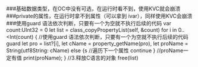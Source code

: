 ###基础数据类型，在OC中没有可选，在运行时看不到，使用KVC就会崩溃
###private的属性，在运行时拿不到属性（可以拿到 ivar），同样使用KVC会崩溃
###使用guard 语法依次判断，只要有一个为空就不执行后续的代码
</code>
var count:UInt32 = 0
let list = class_copyPropertyList(self, &count)
for i in 0..<Int(count) {
//使用guard 语法依次判断，只要有一个为空就不执行后续的代码
guard let pro = list?[i],
let  cName = property_getName(pro),
let proName = String(utf8String: cName)
else {s
//遍历下一个属性
continue
}
//proName一定有值
print(proName);
}
//3.释放C语言的对象
free(list)
</code>
